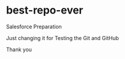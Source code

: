 # best-repo-ever
Salesforce Preparation


Just changing it for Testing the Git and GitHub

Thank you
